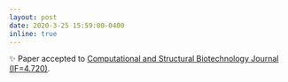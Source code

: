 ```yaml
---
layout: post
date: 2020-3-25 15:59:00-0400
inline: true
---
```


:sparkles: Paper accepted to [Computational and Structural Biotechnology Journal (IF=4.720)](https://www.journals.elsevier.com/computational-and-structural-biotechnology-journal).
